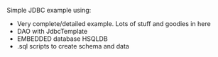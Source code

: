Simple JDBC example using:

- Very complete/detailed example. Lots of stuff and goodies in here
- DAO with JdbcTemplate 
- EMBEDDED database HSQLDB
- .sql scripts to create schema and data